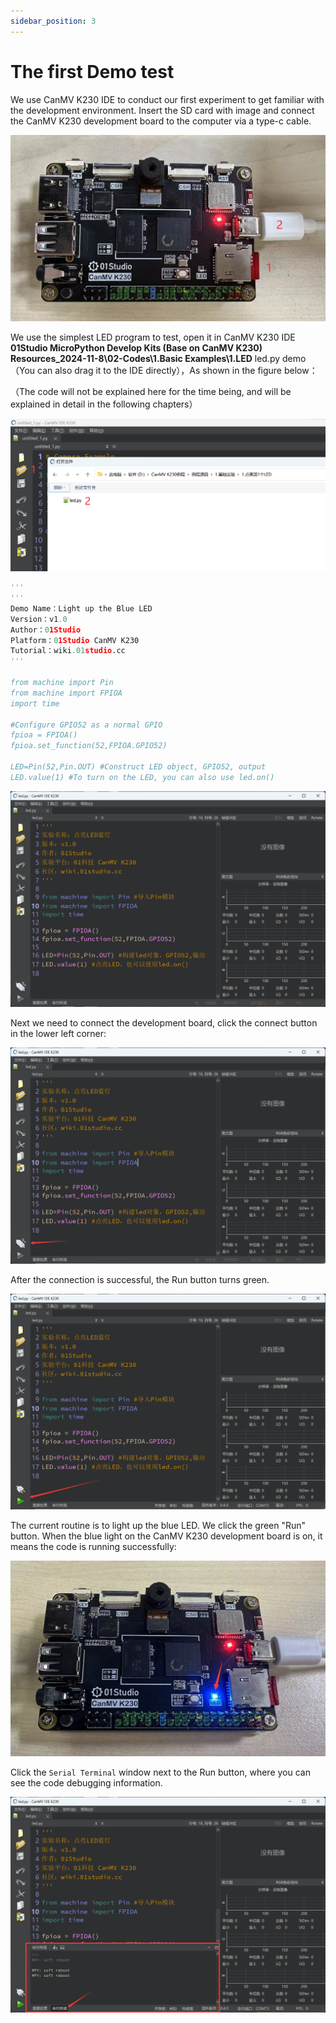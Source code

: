 ```yaml
---
sidebar_position: 3
---
```


# The first Demo test

We use CanMV K230 IDE to conduct our first experiment to get familiar with the development environment. Insert the SD card with image and connect the CanMV K230 development board to the computer via a type-c cable.

![demo1](./img/demo/demo1.png)

We use the simplest LED program to test, open it in CanMV K230 IDE **01Studio MicroPython Develop Kits (Base on CanMV K230) Resources_2024-11-8\02-Codes\1.Basic Examples\1.LED** led.py demo（You can also drag it to the IDE directly），As shown in the figure below：

（The code will not be explained here for the time being, and will be explained in detail in the following chapters）

![demo1](./img/demo/demo1_1.png)

```python
'''
'''
Demo Name：Light up the Blue LED
Version：v1.0
Author：01Studio
Platform：01Studio CanMV K230
Tutorial：wiki.01studio.cc
'''

from machine import Pin 
from machine import FPIOA
import time

#Configure GPIO52 as a normal GPIO
fpioa = FPIOA()
fpioa.set_function(52,FPIOA.GPIO52)

LED=Pin(52,Pin.OUT) #Construct LED object, GPIO52, output
LED.value(1) #To turn on the LED, you can also use led.on()
```

![demo2](./img/demo/demo2.png)

Next we need to connect the development board, click the connect button in the lower left corner:

![demo3](./img/demo/demo3.png)

After the connection is successful, the Run button turns green.

![demo5](./img/demo/demo5.png)

The current routine is to light up the blue LED. We click the green "Run" button. When the blue light on the CanMV K230 development board is on, it means the code is running successfully:

![demo6](./img/demo/demo6.png)

Click the `Serial Terminal` window next to the Run button, where you can see the code debugging information.

![demo6](./img/demo/demo7.png)
